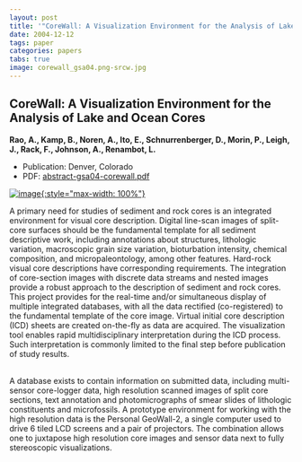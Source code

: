 ```yaml
---
layout: post
title: '"CoreWall: A Visualization Environment for the Analysis of Lake and Ocean Cores"'
date: 2004-12-12
tags: paper
categories: papers
tabs: true
image: corewall_gsa04.png-srcw.jpg
---
```


## CoreWall: A Visualization Environment for the Analysis of Lake and Ocean Cores
**Rao, A., Kamp, B., Noren, A., Ito, E., Schnurrenberger, D., Morin, P., Leigh, J., Rack, F., Johnson, A., Renambot, L.**
- Publication: Denver, Colorado
- PDF: [abstract-gsa04-corewall.pdf](/documents/abstract-gsa04-corewall.pdf)


[![image](https://www.evl.uic.edu/output/originals/corewall_gsa04.png-srcw.jpg){:style="max-width: 100%"}](https://www.evl.uic.edu/output/originals/corewall_gsa04.png-srcw.jpg)

A primary need for studies of sediment and rock cores is an integrated environment for visual core description. Digital line-scan images of split-core surfaces should be the fundamental template for all sediment descriptive work, including annotations about structures, lithologic variation, macroscopic grain size variation, bioturbation intensity, chemical composition, and micropaleontology, among other features. Hard-rock visual core descriptions have corresponding requirements. The integration of core-section images with discrete data streams and nested images provide a robust approach to the description of sediment and rock cores. This project provides for the real-time and/or simultaneous display of multiple integrated databases, with all the data rectified (co-registered) to the fundamental template of the core image. Virtual initial core description (ICD) sheets are created on-the-fly as data are acquired. The visualization tool enables rapid multidisciplinary interpretation during the ICD process. Such interpretation is commonly limited to the final step before publication of study results.<br><br>

A database exists to contain information on submitted data, including multi-sensor core-logger data, high resolution scanned images of split core sections, text annotation and photomicrographs of smear slides of lithologic constituents and microfossils. A prototype environment for working with the high resolution data is the Personal GeoWall-2, a single computer used to drive 6 tiled LCD screens and a pair of projectors. The combination allows one to juxtapose high resolution core images and sensor data next to fully stereoscopic visualizations.